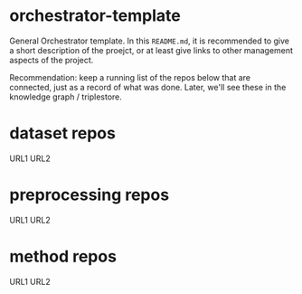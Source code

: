 # orchestrator-template

General Orchestrator template. In this `README.md`, it is recommended to give a short description of the proejct, or at least give links to other management aspects of the project.

Recommendation: keep a running list of the repos below that are connected, just as a record of what was done. Later, we'll see these in the knowledge graph / triplestore.

# dataset repos

URL1
URL2

# preprocessing repos

URL1
URL2

# method repos

URL1
URL2

